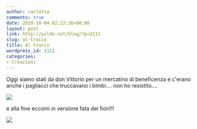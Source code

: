 ```yaml
---
author: carlotta
comments: true
date: 2010-10-04 02:22:36+00:00
layout: post
link: http://pilde.net/blog/?p=2111
slug: al-trucco
title: Al trucco
wordpress_id: 2111
categories:
- Creazioni
---
```


Oggi siamo stati da don Vittorio per un mercatino di beneficenza e c'erano anche i pagliacci che truccavano i bimbi.... non ho resistito....

![](http://pilde.net/blog/wp-content/uploads/2010/10/trucco1.jpg)




e alla fine eccomi in versione fata dei fiori!!!

![](http://pilde.net/blog/wp-content/uploads/2010/10/truccata_fine.jpg)



